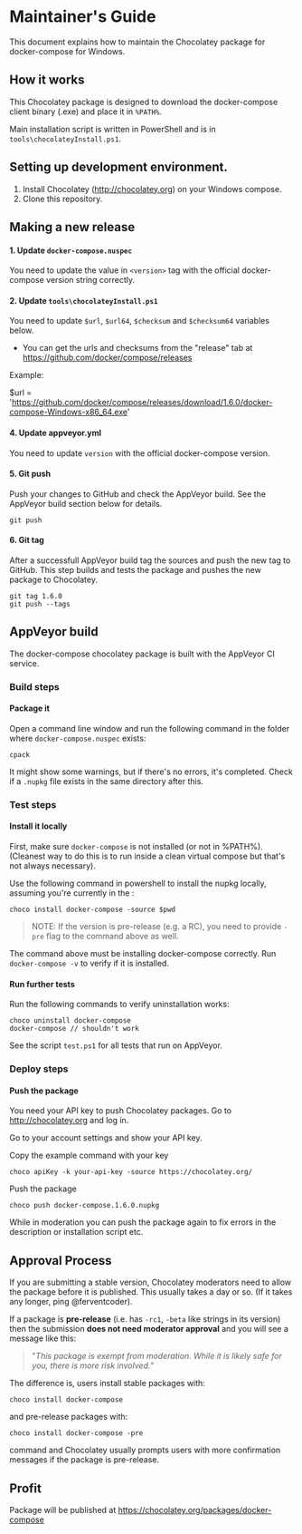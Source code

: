# Maintainer's Guide

This document explains how to maintain the Chocolatey package
for docker-compose for Windows.

## How it works

This Chocolatey package is designed to download the docker-compose
client binary (.exe) and place it in `%PATH%`.

Main installation script is written in PowerShell and is in
`tools\chocolateyInstall.ps1`.

## Setting up development environment.

1. Install Chocolatey (http://chocolatey.org) on your
   Windows compose.
3. Clone this repository.

## Making a new release

#### 1. Update `docker-compose.nuspec`

You need to update the value in `<version>` tag with
the official docker-compose version string correctly.

#### 2. Update `tools\chocolateyInstall.ps1`

You need to update `$url`, `$url64`, `$checksum` and `$checksum64`
variables below.

* You can get the urls and checksums from the "release" tab at
  https://github.com/docker/compose/releases

Example:

$url            = 'https://github.com/docker/compose/releases/download/1.6.0/docker-compose-Windows-x86_64.exe'

#### 4. Update appveyor.yml

You need to update `version` with the official docker-compose version.

#### 5. Git push

Push your changes to GitHub and check the AppVeyor build. See the AppVeyor build section below for details.

    git push

#### 6. Git tag

After a successfull AppVeyor build tag the sources and push the new tag to GitHub. This step builds and tests the package and pushes the new package to Chocolatey.

    git tag 1.6.0
    git push --tags

## AppVeyor build

The docker-compose chocolatey package is built with the AppVeyor CI service.

### Build steps

#### Package it

Open a command line window and run the following command in the folder
where `docker-compose.nuspec` exists:

    cpack

It might show some warnings, but if there's no errors, it's completed.
Check if a `.nupkg` file exists in the same directory after this.

### Test steps

#### Install it locally

First, make sure `docker-compose` is not installed (or not in %PATH%). (Cleanest
way to do this is to run inside a clean virtual compose but that's not
always necessary).

Use the following command in powershell to install the nupkg locally, assuming
you're currently in the :

    choco install docker-compose -source $pwd

> NOTE: If the version is pre-release (e.g. a RC), you need to provide
> `-pre` flag to the command above as well.

The command above must be installing docker-compose correctly. Run `docker-compose -v`
to verify if it is installed.

#### Run further tests

Run the following commands to verify uninstallation works:

    choco uninstall docker-compose
    docker-compose // shouldn't work

See the script `test.ps1` for all tests that run on AppVeyor.

### Deploy steps

#### Push the package

You need your API key to push Chocolatey packages.
Go to http://chocolatey.org and log in.

Go to your account settings and show your API key.

Copy the example command with your key

    choco apiKey -k your-api-key -source https://chocolatey.org/

Push the package

    choco push docker-compose.1.6.0.nupkg

While in moderation you can push the package again to fix errors in the description or installation script etc.

## Approval Process

If you are submitting a stable version, Chocolatey moderators need to
allow the package before it is published. This usually takes a day or
so. (If it takes any longer, ping @ferventcoder).

If a package is **pre-release** (i.e. has `-rc1`, `-beta` like strings
in its version) then the submission **does not need moderator approval**
and you will see a message like this:

> "*This package is exempt from moderation. While it is likely safe for you,
> there is more risk involved.*"

The difference is, users install stable packages with:

    choco install docker-compose

and pre-release packages with:

    choco install docker-compose -pre

command and Chocolatey usually prompts users with more confirmation
messages if the package is pre-release.

## Profit

Package will be published at https://chocolatey.org/packages/docker-compose
